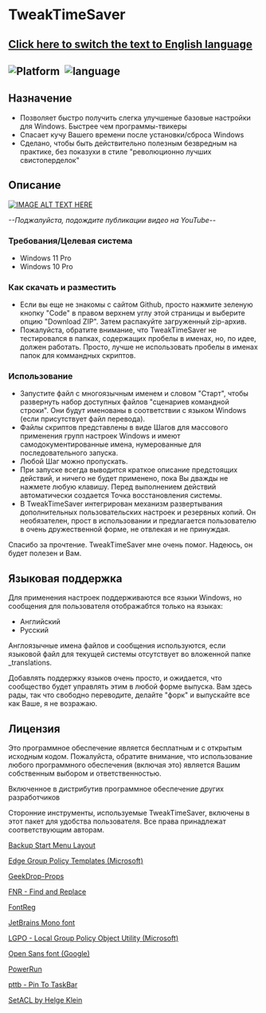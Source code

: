 # TweakTimeSaver

## [**Click here to switch the text to English language**](https://github.com/D0BR0MYSL/TweakTimeSaver)

## ![Platform](https://img.shields.io/static/v1?label=%D0%BF%D0%BB%D0%B0%D1%82%D1%84%D0%BE%D1%80%D0%BC%D0%B0&message=windows11/10&color=blue&style=flat)  ![language](https://img.shields.io/static/v1?label=%D0%BA%D0%BE%D0%B4&message=batchfile&color=orange&style=flat)

## Назначение

- Позволяет быстро получить слегка улучшеные базовые настройки для Windows. Быстрее чем программы-твикеры
- Спасает кучу Вашего времени после установки/сброса Windows
- Сделано, чтобы быть действительно полезным безвредным на практике, без показухи в стиле "революционно лучших свистоперделок"

## Описание

[![IMAGE ALT TEXT HERE](https://github.com/D0BR0MYSL/Big-Gifs/blob/main/TweakTimeSaver_preview.gif)](https://www.youtube.com)

_\--Поджалуйста, подождите публикации видео на YouTube--_

### Требования/Целевая система

- Windows 11 Pro
- Windows 10 Pro

### Как скачать и разместить

- Если вы еще не знакомы с сайтом Github, просто нажмите зеленую кнопку "Code" в правом верхнем углу этой страницы и выберите опцию "Download ZIP". Затем распакуйте загруженный zip-архив.
- Пожалуйста, обратите внимание, что TweakTimeSaver не тестировался в папках, содержащих пробелы в именах, но, по идее, должен работать. Просто, лучше не использовать пробелы в именах папок для коммандных скриптов.

### Использование

- Запустите файл с многоязычным именем и словом "Старт", чтобы развернуть набор доступных файлов "сценариев командной строки". Они будут именованы в соответствии с языком Windows (если присутствует файл перевода).
- Файлы скриптов представлены в виде Шагов для массового применения групп настроек Windows и имеют самодокументированные имена, нумерованные для последовательного запуска.
- Любой Шаг можно пропускать.
- При запуске всегда выводится краткое описание предстоящих действий, и ничего не будет применено, пока Вы дважды не нажмете любую клавишу. Перед выполнением действий автоматически создается Точка восстановления системы.
- В TweakTimeSaver интегрирован механизм развертывания дополнительных пользовательских настроек и резервных копий. Он необязателен, прост в использовании и предлагается пользователю в очень дружественной форме, не отвлекая и не принуждая.

Спасибо за прочтение. TweakTimeSaver мне очень помог. Надеюсь, он будет полезен и Вам.

## Языковая поддержка

Для применения настроек поддерживаются все языки Windows, но сообщения для пользователя отображабтся только на языках:

- Английский
- Русский

Англоязычные имена файлов и сообщения используются, если языковой файл для текущей системы отсутствует во вложенной папке \_translations.

Добавлять поддержку языков очень просто, и ожидается, что сообщество будет управлять этим в любой форме выпуска. Вам здесь рады, так что свободно переводите, делайте "форк" и выпускайте все как Ваше, я не возражаю.

## Лицензия

Это программное обеспечение является бесплатным и с открытым исходным кодом. Пожалуйста, обратите внимание, что использование любого программного обеспечения (включая это) является Вашим собственным выбором и ответственностью.

Включенное в дистрибутив программное обеспечение других разработчиков

Сторонние инструменты, используемые TweakTimeSaver, включены в этот пакет для удобства пользователя. Все права принадлежат соответствующим авторам.

[Backup Start Menu Layout](https://www.sordum.org/10997/backup-start-menu-layout-v1-6/)

[Edge Group Policy Templates (Microsoft)](https://msedge.sf.dl.delivery.mp.microsoft.com/filestreamingservice/files/316147c7-70b9-48a4-9528-fcd8c82ab47f/MicrosoftEdgePolicyTemplates.cab)

[GeekDrop-Props](https://github.com/STaRDoGG/GeekDrop-Props)

[FNR - Find and Replace](http://findandreplace.io)

[FontReg](https://github.com/jason-jxc/FontReg)

[JetBrains Mono font](https://www.jetbrains.com/lp/mono/)

[LGPO - Local Group Policy Object Utility (Microsoft)](https://techcommunity.microsoft.com/t5/microsoft-security-baselines/lgpo-exe-local-group-policy-object-utility-v1-0/ba-p/701045)

[Open Sans font (Google)](https://fonts.google.com/specimen/Open+Sans)

[PowerRun](https://www.sordum.org/9416/powerrun-v1-6-run-with-highest-privileges/)

[pttb - Pin To TaskBar](https://https://github.com/0x546F6D/pttb_-_Pin_To_TaskBar)

[SetACL by Helge Klein](https://helgeklein.com/setacl/)
